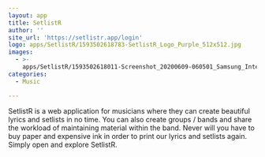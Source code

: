 ```yaml
---
layout: app
title: SetlistR
author: ''
site_url: 'https://setlistr.app/login'
logo: apps/SetlistR/1593502618783-SetlistR_Logo_Purple_512x512.jpg
images:
  - >-
    apps/SetlistR/1593502618011-Screenshot_20200609-060501_Samsung_Internet_720x1480.jpg
categories:
  - Music

---
```

SetlistR is a web application for musicians where they can create beautiful lyrics and setlists in no time. You can also create groups / bands and share the workload of maintaining material within the band. Never will you have to buy paper and expensive ink in order to print our lyrics and setlists again. Simply open and explore SetlistR.

